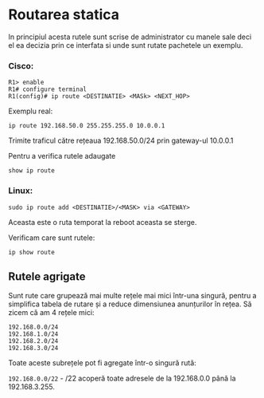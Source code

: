 # Routarea statica 
In principiul acesta rutele sunt scrise de administrator cu manele sale deci el ea decizia prin ce interfata si unde sunt rutate pachetele un exemplu.
### Cisco:
```Cisco
R1> enable
R1# configure terminal
R1(config)# ip route <DESTINATIE> <MASk> <NEXT_HOP>
```
Exemplu real:
```Cisco
ip route 192.168.50.0 255.255.255.0 10.0.0.1
```
Trimite traficul către rețeaua 192.168.50.0/24 prin gateway-ul 10.0.0.1

Pentru a verifica rutele adaugate
```Cisco
show ip route
```
### Linux:
```Linux
sudo ip route add <DESTINATIE>/<MASK> via <GATEWAY>
```
Aceasta este o ruta temporat la reboot aceasta se sterge.

Verificam care sunt rutele:
```Linux
ip show route
```
## Rutele agrigate
Sunt rute care grupează mai multe rețele mai mici într-una singură, pentru a simplifica tabela de rutare și a reduce dimensiunea anunțurilor în rețea.
Să zicem că am 4 rețele mici:
```Cisco
192.168.0.0/24
192.168.1.0/24
192.168.2.0/24
192.168.3.0/24
```
Toate aceste subrețele pot fi agregate într-o singură rută:

`192.168.0.0/22` - /22 acoperă toate adresele de la 192.168.0.0 până la 192.168.3.255.

